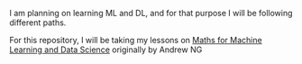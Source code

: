 I am planning on learning ML and DL, and for that purpose I will be following different paths.

For this repository, I will be taking my lessons on [Maths for Machine Learning and Data Science](https://github.com/greyhatguy007/Mathematics-for-Machine-Learning-and-Data-Science-Specialization-Coursera?tab=readme-ov-file) originally by Andrew NG
